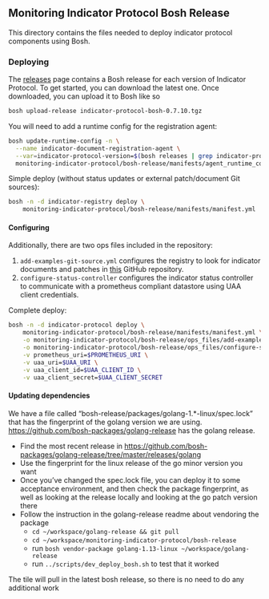 ## Monitoring Indicator Protocol Bosh Release

This directory contains the files needed to deploy indicator protocol components
using Bosh.

### Deploying

The [releases](https://github.com/pivotal/monitoring-indicator-protocol/releases)
page contains a Bosh release for each version of Indicator Protocol.
To get started, you can download the latest one.
Once downloaded, you can upload it to Bosh like so
```bash
bosh upload-release indicator-protocol-bosh-0.7.10.tgz
```

You will need to add a runtime config for the registration agent:
```bash
bosh update-runtime-config -n \
  --name indicator-document-registration-agent \
  --var=indicator-protocol-version=$(bosh releases | grep indicator-protocol -m1 | cut -f2) \
  monitoring-indicator-protocol/bosh-release/manifests/agent_runtime_config.yml
```

Simple deploy (without status updates or external patch/document Git sources):
```bash
bosh -n -d indicator-registry deploy \
    monitoring-indicator-protocol/bosh-release/manifests/manifest.yml
```

#### Configuring

Additionally, there are two ops files included in the repository:

1. `add-examples-git-source.yml` configures the registry to look for indicator
documents and patches in
[this](https://github.com/pivotal/indicator-protocol-examples)
GitHub repository.
1. `configure-status-controller` configures the indicator status controller to
communicate with a prometheus compliant datastore using UAA client credentials.

Complete deploy:
```bash
bosh -n -d indicator-protocol deploy \
    monitoring-indicator-protocol/bosh-release/manifests/manifest.yml \
    -o monitoring-indicator-protocol/bosh-release/ops_files/add-examples-git-source.yml \
    -o monitoring-indicator-protocol/bosh-release/ops_files/configure-status-controller.yml \
    -v prometheus_uri=$PROMETHEUS_URI \
    -v uaa_uri=$UAA_URI \
    -v uaa_client_id=$UAA_CLIENT_ID \
    -v uaa_client_secret=$UAA_CLIENT_SECRET
```

#### Updating dependencies
We have a file called “bosh-release/packages/golang-1.*-linux/spec.lock” that has the fingerprint of the golang version we are using.
https://github.com/bosh-packages/golang-release has the golang release.

* Find the most recent release in https://github.com/bosh-packages/golang-release/tree/master/releases/golang
* Use the fingerprint for the linux release of the go minor version you want
* Once you’ve changed the spec.lock file, you can deploy it to some acceptance environment, and then check the package fingerprint, as well as looking at the release locally and looking at the go patch version there
* Follow the instruction in the golang-release readme about vendoring the package
    * `cd ~/workspace/golang-release && git pull`
    * `cd ~/workspace/monitoring-indicator-protocol/bosh-release`
    * run `bosh vendor-package golang-1.13-linux ~/workspace/golang-release`
    * run `../scripts/dev_deploy_bosh.sh` to test that it worked


The tile will pull in the latest bosh release, so there is no need to do any additional work

